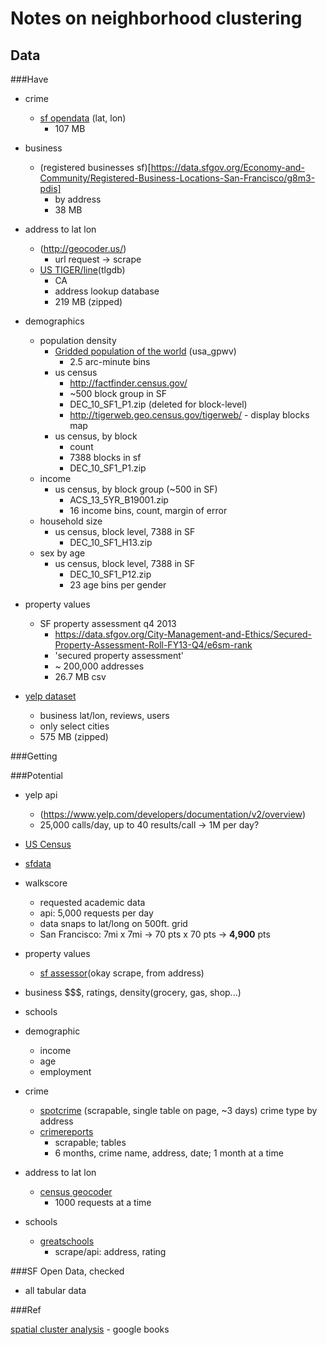 
# Notes on neighborhood clustering

## Data


###Have

* crime
	* [sf opendata](https://data.sfgov.org/Public-Safety/SFPD-Incidents-from-1-January-2003/tmnf-yvry) (lat, lon)
		* 107 MB

* business
	* (registered businesses sf)[https://data.sfgov.org/Economy-and-Community/Registered-Business-Locations-San-Francisco/g8m3-pdis]
		* by address
		* 38 MB

* address to lat lon
	* (http://geocoder.us/)
		* url request -> scrape
	* [US TIGER/line](http://www.census.gov/geo/maps-data/data/tiger.html)(tlgdb)
		* CA
		* address lookup database
		* 219 MB (zipped)

* demographics
	* population density
		* [Gridded population of the world](http://sedac.ciesin.columbia.edu/data/set/gpw-v3-population-density) (usa_gpwv)
			* 2.5 arc-minute bins
		* us census
			* http://factfinder.census.gov/
			* ~500 block group in SF
			* DEC_10_SF1_P1.zip (deleted for block-level)
			* http://tigerweb.geo.census.gov/tigerweb/ - display blocks map
		* us census, by block
			* count
			* 7388 blocks in sf
			* DEC_10_SF1_P1.zip
	* income
		* us census, by block group (~500 in SF)
			* ACS_13_5YR_B19001.zip
			* 16 income bins, count, margin of error
	* household size
		* us census, block level, 7388 in SF
			* DEC_10_SF1_H13.zip
	* sex by age
		* us census, block level, 7388 in SF
			* DEC_10_SF1_P12.zip
			* 23 age bins per gender


* property values
	* SF property assessment q4 2013
		* https://data.sfgov.org/City-Management-and-Ethics/Secured-Property-Assessment-Roll-FY13-Q4/e6sm-rank
		* 'secured property assessment'
		* ~ 200,000 addresses
		* 26.7 MB csv


* [yelp dataset](https://www.yelp.com/dataset_challenge/dataset)
	* business lat/lon, reviews, users
	* only select cities
	* 575 MB (zipped)

###Getting


###Potential

* yelp api
	* (https://www.yelp.com/developers/documentation/v2/overview)
	* 25,000 calls/day, up to 40 results/call -> 1M per day?
* [US Census](http://factfinder.census.gov/faces/nav/jsf/pages/download_center.xhtml)
* [sfdata](data.sfgov.org)
* walkscore
	* requested academic data
	* api: 5,000 requests per day
	* data snaps to lat/long on 500ft. grid
	* San Francisco: 7mi x 7mi -> 70 pts x 70 pts -> **4,900** pts

* property values
	* [sf assessor](http://propertymap.sfplanning.org/ )(okay scrape, from address)
* business $$$, ratings, density(grocery, gas, shop...)
* schools
* demographic
	* income
	* age
	* employment
* crime
	* [spotcrime](http://www.spotcrime.com/ca/san+francisco) (scrapable, single table on page, ~3 days) crime type by address
	* [crimereports](https://www.crimereports.com/)
		* scrapable; tables
		* 6 months, crime name, address, date; 1 month at a time
* address to lat lon
	* [census geocoder](https://www.census.gov/geo/maps-data/data/geocoder.html)
		* 1000 requests at a time
* schools
	* [greatschools](www.greatschools.org)
		* scrape/api: address, rating



###SF Open Data, checked
* all tabular data


###Ref

[spatial cluster analysis](https://books.google.com/books?hl=en&lr=&id=4iqX4926x40C&oi=fnd&pg=PA395&dq=geographic+cluster+boundaries&ots=XHZIU6vDXB&sig=r-e74fc7v0jVtuNcz_gb5_xfB7k#v=onepage&q=geographic%20cluster%20boundaries&f=false) - google books